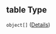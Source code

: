 ## table Type

`object[]` ([Details](iea43\_anemometer_calibration-definitions-column_iec61400-12-12017\_annexf.md))
